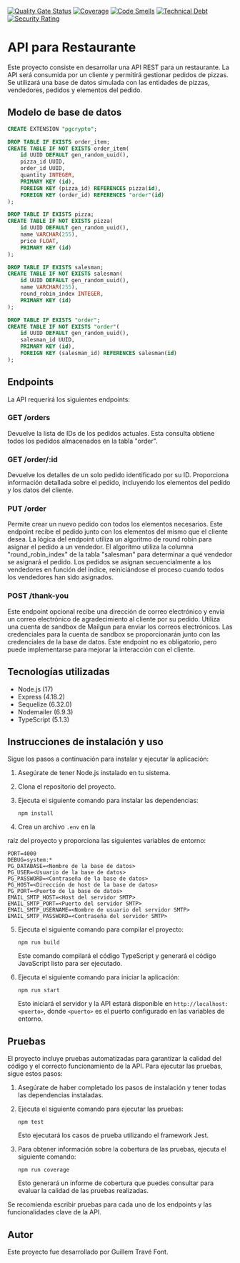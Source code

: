 [![Quality Gate Status](https://sonarcloud.io/api/project_badges/measure?project=Tutitoos_restaurant-api&metric=alert_status)](https://sonarcloud.io/summary/new_code?id=Tutitoos_restaurant-api)
[![Coverage](https://sonarcloud.io/api/project_badges/measure?project=Tutitoos_restaurant-api&metric=coverage)](https://sonarcloud.io/summary/new_code?id=Tutitoos_restaurant-api)
[![Code Smells](https://sonarcloud.io/api/project_badges/measure?project=Tutitoos_restaurant-api&metric=code_smells)](https://sonarcloud.io/summary/new_code?id=Tutitoos_restaurant-api)
[![Technical Debt](https://sonarcloud.io/api/project_badges/measure?project=Tutitoos_restaurant-api&metric=sqale_index)](https://sonarcloud.io/summary/new_code?id=Tutitoos_restaurant-api)
[![Security Rating](https://sonarcloud.io/api/project_badges/measure?project=Tutitoos_restaurant-api&metric=security_rating)](https://sonarcloud.io/summary/new_code?id=Tutitoos_restaurant-api)

# API para Restaurante

Este proyecto consiste en desarrollar una API REST para un restaurante. La API será consumida por un cliente y permitirá gestionar pedidos de pizzas. Se utilizará una base de datos simulada con las entidades de pizzas, vendedores, pedidos y elementos del pedido.

## Modelo de base de datos

```sql
CREATE EXTENSION "pgcrypto";

DROP TABLE IF EXISTS order_item;
CREATE TABLE IF NOT EXISTS order_item(
    id UUID DEFAULT gen_random_uuid(),
    pizza_id UUID,
    order_id UUID,
    quantity INTEGER,
    PRIMARY KEY (id),
    FOREIGN KEY (pizza_id) REFERENCES pizza(id),
    FOREIGN KEY (order_id) REFERENCES "order"(id)
);

DROP TABLE IF EXISTS pizza;
CREATE TABLE IF NOT EXISTS pizza(
    id UUID DEFAULT gen_random_uuid(),
    name VARCHAR(255),
    price FLOAT,
    PRIMARY KEY (id)
);

DROP TABLE IF EXISTS salesman;
CREATE TABLE IF NOT EXISTS salesman(
    id UUID DEFAULT gen_random_uuid(),
    name VARCHAR(255),
    round_robin_index INTEGER,
    PRIMARY KEY (id)
);

DROP TABLE IF EXISTS "order";
CREATE TABLE IF NOT EXISTS "order"(
    id UUID DEFAULT gen_random_uuid(),
    salesman_id UUID,
    PRIMARY KEY (id),
    FOREIGN KEY (salesman_id) REFERENCES salesman(id)
);
```

## Endpoints

La API requerirá los siguientes endpoints:

### GET /orders

Devuelve la lista de IDs de los pedidos actuales. Esta consulta obtiene todos los pedidos almacenados en la tabla "order".

### GET /order/:id

Devuelve los detalles de un solo pedido identificado por su ID. Proporciona información detallada sobre el pedido, incluyendo los elementos del pedido y los datos del cliente.

### PUT /order

Permite crear un nuevo pedido con todos los elementos necesarios. Este endpoint recibe el pedido junto con los elementos del mismo que el cliente desea. La lógica del endpoint utiliza un algoritmo de round robin para asignar el pedido a un vendedor. El algoritmo utiliza la columna "round_robin_index" de la tabla "salesman" para determinar a qué vendedor se asignará el pedido. Los pedidos se asignan secuencialmente a los vendedores en función del índice, reiniciándose el proceso cuando todos los vendedores han sido asignados.

### POST /thank-you

Este endpoint opcional recibe una dirección de correo electrónico y envía un correo electrónico de agradecimiento al cliente por su pedido. Utiliza una cuenta de sandbox de Mailgun para enviar los correos electrónicos. Las credenciales para la cuenta de sandbox se proporcionarán junto con las credenciales de la base de datos. Este endpoint no es obligatorio, pero puede implementarse para mejorar la interacción con el cliente.

## Tecnologías utilizadas

-   Node.js (17)
-   Express (4.18.2)
-   Sequelize (6.32.0)
-   Nodemailer (6.9.3)
-   TypeScript (5.1.3)

## Instrucciones de instalación y uso

Sigue los pasos a continuación para instalar y ejecutar la aplicación:

1. Asegúrate de tener Node.js instalado en tu sistema.
2. Clona el repositorio del proyecto.
3. Ejecuta el siguiente comando para instalar las dependencias:

    ```
    npm install
    ```

4. Crea un archivo `.env` en la

raíz del proyecto y proporciona las siguientes variables de entorno:

```
PORT=4000
DEBUG=system:*
PG_DATABASE=<Nombre de la base de datos>
PG_USER=<Usuario de la base de datos>
PG_PASSWORD=<Contraseña de la base de datos>
PG_HOST=<Dirección de host de la base de datos>
PG_PORT=<Puerto de la base de datos>
EMAIL_SMTP_HOST=<Host del servidor SMTP>
EMAIL_SMTP_PORT=<Puerto del servidor SMTP>
EMAIL_SMTP_USERNAME=<Nombre de usuario del servidor SMTP>
EMAIL_SMTP_PASSWORD=<Contraseña del servidor SMTP>
```

5. Ejecuta el siguiente comando para compilar el proyecto:

    ```
    npm run build
    ```

    Este comando compilará el código TypeScript y generará el código JavaScript listo para ser ejecutado.

6. Ejecuta el siguiente comando para iniciar la aplicación:

    ```
    npm run start
    ```

    Esto iniciará el servidor y la API estará disponible en `http://localhost:<puerto>`, donde `<puerto>` es el puerto configurado en las variables de entorno.

## Pruebas

El proyecto incluye pruebas automatizadas para garantizar la calidad del código y el correcto funcionamiento de la API. Para ejecutar las pruebas, sigue estos pasos:

1. Asegúrate de haber completado los pasos de instalación y tener todas las dependencias instaladas.
2. Ejecuta el siguiente comando para ejecutar las pruebas:

    ```
    npm test
    ```

    Esto ejecutará los casos de prueba utilizando el framework Jest.

3. Para obtener información sobre la cobertura de las pruebas, ejecuta el siguiente comando:

    ```
    npm run coverage
    ```

    Esto generará un informe de cobertura que puedes consultar para evaluar la calidad de las pruebas realizadas.

Se recomienda escribir pruebas para cada uno de los endpoints y las funcionalidades clave de la API.

## Autor

Este proyecto fue desarrollado por Guillem Travé Font.
